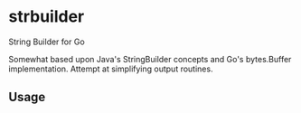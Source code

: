 # strbuilder
String Builder for Go

Somewhat based upon Java's StringBuilder concepts and Go's bytes.Buffer
implementation. Attempt at simplifying output routines.

## Usage

